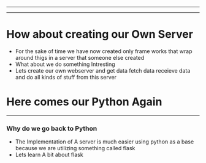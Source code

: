 
---
---

# How about creating our Own Server

- For the sake of time we have now created only frame works that wrap around thigs in a server that someone else created 
- What about we do something Intresting
- Lets create our own webserver and get data fetch data receieve data and do all kinds of stuff from this server

# Here comes our Python Again
---
### Why do we go back to Python
- The Implementation of A server is much easier using python as a base because we are utilizing something called flask
- Lets learn A bit about flask